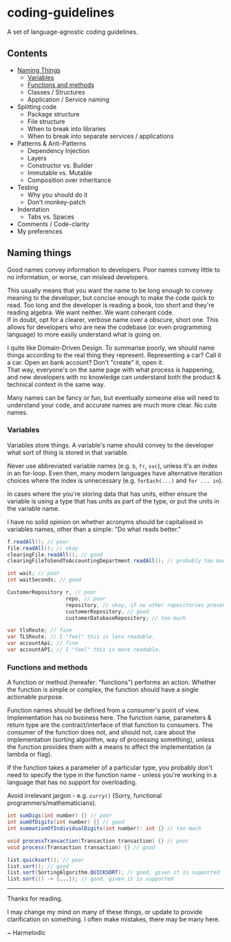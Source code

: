 # coding-guidelines

A set of language-agnostic coding guidelines.

## Contents

- [Naming Things](#Naming-things)
  - [Variables](#Variables)
  - [Functions and methods](#Functions-and-methods)
  - Classes / Structures
  - Application / Service naming
- Splitting code
  - Package structure
  - File structure
  - When to break into libraries
  - When to break into separate services / applications
- Patterns & Anti-Patterns
  - Dependency Injection
  - Layers
  - Constructor vs. Builder
  - Immutable vs. Mutable
  - Composition over inheritance
- Testing
  - Why you should do it
  - Don't monkey-patch
- Indentation
  - Tabs vs. Spaces
- Comments / Code-clarity
- My preferences

## Naming things

Good names convey information to developers. Poor names convey little to no information, or worse, can mislead developers.

This usually means that you want the name to be long enough to convey meaning to the developer, but concise enough to make the code quick to read.
Too long and the developer is reading a book, too short and they're reading algebra. We want neither. We want coherant code.  
If in doubt, opt for a clearer, verbose name over a obscure, short one. This allows for developers who are new the codebase (or even programming language) to more easily understand what is going on.

I quite like Domain-Driven Design. To summarise poorly, we should name things according to the real thing they represent. Representing a car? Call it a car. Open an bank account? Don't "create" it, open it.  
That way, everyone's on the same page with what process is happening, and new developers with no knowledge can understand both the product & technical context in the same way.

Many names can be fancy or fun, but eventually someone else will need to understand your code, and accurate names are much more clear. No cute names.

### Variables

Variables store things. A variable's name should convey to the developer what sort of thing is stored in that variable.

Never use abbreviated variable names (e.g. `b`, `fr`, `svc`), unless it's an index in an for-loop. Even then, many modern languages have alternative iteration choices where the index is unnecessary (e.g. `forEach(...)` and `for ... in`).

In cases where the you're storing data that has units, either ensure the variable is using a type that has units as part of the type, or put the units in the variable name.

I have no solid opinion on whether acronyms should be capitalised in variables names, other than a simple: "Do what reads better."

```java
f.readAll(); // poor
file.readAll(); // okay
clearingFile.readAll(); // good
clearingFileToSendToAccountingDepartment.readAll(); // probably too much

int wait; // poor
int waitSeconds; // good

CustomerRepository r, // poor
                   repo, // poor
                   repository, // okay, if no other repositories present in file
                   customerRepository, // good
                   customerDatabaseRepository; // too much

var tlsRoute; // fine
var TLSRoute; // I "feel" this is less readable.
var accountApi; // fine
var accountAPI; // I "feel" this is more readable.
```

### Functions and methods

A function or method (hereafer: "functions") performs an action. Whether the function is simple or complex, the function should have a single actionable purpose.

Function names should be defined from a consumer's point of view. Implementation has no business here. The function name, parameters & return type are the contract/interface of that function to consumers. The consumer of the function does not, and should not, care about the implementation (sorting algorithm, way of processing something), unless the function provides them with a means to affect the implementation (a lambda or flag).

If the function takes a parameter of a particular type, you probably don't need to specify the type in the function name - unless you're working in a language that has no support for overloading.

Avoid irrelevant jargon - e.g. `curry()` (Sorry, functional programmers/mathematicians).

```java
int sumDigs(int number) {} // poor
int sumOfDigits(int number) {} // good
int summationOfIndividualDigits(int number): int {} // too much

void processTransaction(Transaction transaction) {} // poor
void process(Transaction transaction) {} // good

list.quicksort(); // poor
list.sort(); // good
list.sort(SortingAlgorithm.QUICKSORT); // good, given it is supported
list.sort(() -> {...}); // good, given it is supported
```

---

Thanks for reading.

I may change my mind on many of these things, or update to provide clarification on something. I often make mistakes, there may be many here.

~ Harmelodic

